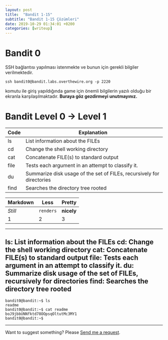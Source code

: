 ```yaml
---
layout: post
title:  "Bandit 1-15"
subtitle: "Bandit 1-15 Çözümleri"
date: 2019-10-29 01:34:01 +0200
categories: [writeup]
---
```



Bandit 0
======
SSH bağlantısı yapılması istenmekte ve bunun için gerekli bilgiler verilmektedir.
```terminal
ssh bandit0@bandit.labs.overthewire.org -p 2220 
```
komutu ile giriş yapıldığında game için önemli bilgilerin yazılı olduğu bir ekranla karşılaşılmaktadır. **Buraya göz gezdirmeyi unutmayınız.**

Bandit Level 0 → Level 1
======

Code | Explanation
--- | ---
ls | List  information  about the FILEs
cd |  Change the shell working directory
cat |  Concatenate FILE(s) to standard output
file | Tests each argument in an attempt to classify it.
du | Summarize disk usage of the set of FILEs, recursively for directories
find | Searches the directory tree rooted

Markdown | Less | Pretty
--- | --- | ---
*Still* | `renders` | **nicely**
1 | 2 | 3


---
ls: List  information  about the FILEs
cd:  Change the shell working directory
cat:  Concatenate FILE(s) to standard output
file: Tests each argument in an attempt to classify it.
du: Summarize disk usage of the set of FILEs, recursively for directories
find: Searches the directory tree rooted
---

````terminal
bandit0@bandit:~$ ls
readme
bandit0@bandit:~$ cat readme
boJ9jbbUNNfktd78OOpsqOltutMc3MY1
bandit0@bandit:~$
````





_____
Want to suggest something? Please [Send me a request](https://github.com/JohnGkmn/JohnGkmn.github.io/issues/new).

